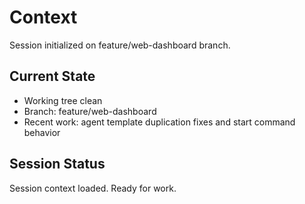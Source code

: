 # Context

Session initialized on feature/web-dashboard branch.

## Current State
- Working tree clean
- Branch: feature/web-dashboard
- Recent work: agent template duplication fixes and start command behavior

## Session Status
Session context loaded. Ready for work.
